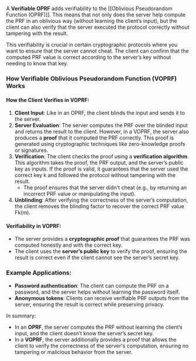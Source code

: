 A **Verifiable OPRF** adds verifiability to the [[Oblivious Pseudorandom Function (OPRF)]]. This means that not only does the server help compute the PRF in an oblivious way (without learning the client’s input), but the client can also verify that the server executed the protocol correctly without tampering with the result.

This verifiability is crucial in certain cryptographic protocols where you want to ensure that the server cannot cheat. The client can confirm that the computed PRF value is correct according to the server’s key without needing to know that key.

### How Verifiable Oblivious Pseudorandom Function (VOPRF) Works

#### How the Client Verifies in VOPRF:

1. **Client Input**: Like in an OPRF, the client blinds the input and sends it to the server.
2. **Server Evaluation**: The server computes the PRF over the blinded input and returns the result to the client. However, in a VOPRF, the server also produces a **proof** that it computed the PRF correctly. This proof is generated using cryptographic techniques like zero-knowledge proofs or signatures.
3. **Verification**: The client checks the proof using a **verification algorithm**. This algorithm takes the proof, the PRF output, and the server’s public key as inputs. If the proof is valid, it guarantees that the server used the correct key k and followed the protocol without tampering with the result.
    - The proof ensures that the server didn't cheat (e.g., by returning an incorrect PRF value or manipulating the input).
4. **Unblinding**: After verifying the correctness of the server’s computation, the client removes the blinding factor to recover the correct PRF value Fk(m).

#### Verifiability in VOPRF:

- The server provides a **cryptographic proof** that guarantees the PRF was computed honestly and with the correct key.
- The client uses the **server’s public key** to verify the proof, ensuring the result is correct even if the client cannot see the server’s secret key.

### Example Applications:

- **Password authentication**: The client can compute the PRF on a password, and the server helps without learning the password itself.
- **Anonymous tokens**: Clients can receive verifiable PRF outputs from the server, ensuring the result is correct while preserving privacy.

In summary:

- In an **OPRF**, the server computes the PRF without learning the client’s input, and the client doesn’t know the server’s secret key.
- In a **VOPRF**, the server additionally provides a proof that allows the client to verify the correctness of the server's computation, ensuring no tampering or malicious behavior from the server.